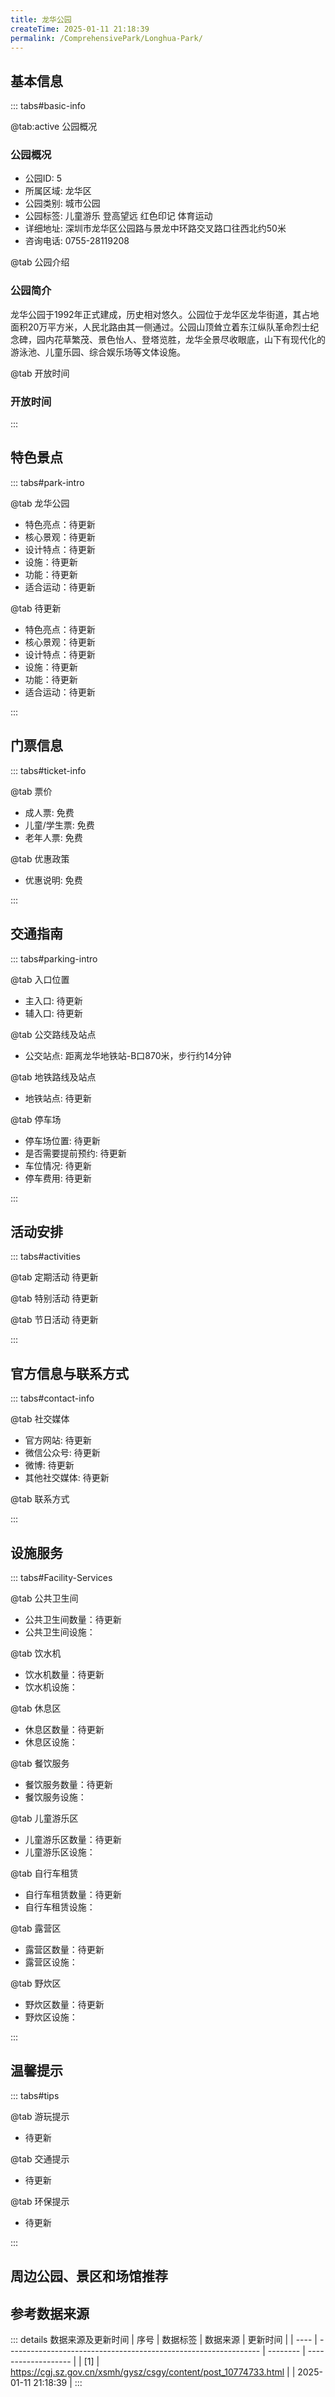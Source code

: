 ```yaml
---
title: 龙华公园
createTime: 2025-01-11 21:18:39
permalink: /ComprehensivePark/Longhua-Park/
---
```



<script setup>
import ImageSwiper from '/.vuepress/theme/components/ImageSwiper.vue'
// 轮播图数据
const swiperItems = [
    {
      link: 'https://cgj.sz.gov.cn/img/4/4005/4005731/10774733.jpg',
      title: '龙华公园',
      description: '龙华公园于1992年正式建成，历史相对悠久。公园位于龙华区龙华街道，其占地面积20万平方米，人民北路由其一侧通过。公园山顶耸立着东江纵队革命烈士纪念碑，园内花草繁茂、景色怡人、登塔览胜，龙华全景尽收眼...',
      author: '深圳政府在线',
      date: '2025/01/11'
      },
  {
      link: 'https://cgj.sz.gov.cn/img/4/4005/4005731/10774733.jpg',
      title: '龙华公园',
      description: '龙华公园于1992年正式建成，历史相对悠久。公园位于龙华区龙华街道，其占地面积20万平方米，人民北路由其一侧通过。公园山顶耸立着东江纵队革命烈士纪念碑，园内花草繁茂、景色怡人、登塔览胜，龙华全景尽收眼...',
      author: '深圳政府在线',
      date: '2025/01/11'
      }
]
// 配置项
const swiperConfig = {
  height: 500,
  showInfo: true
}
</script>
<!-- 轮播图组件 -->
<ImageSwiper :items="swiperItems" :config="swiperConfig" />



## 基本信息

::: tabs#basic-info

@tab:active 公园概况
### 公园概况
- 公园ID: 5
- 所属区域: 龙华区
- 公园类别: 城市公园
- 公园标签: 儿童游乐 登高望远 红色印记 体育运动
- 详细地址: 深圳市龙华区公园路与景龙中环路交叉路口往西北约50米
- 咨询电话: 0755-28119208

@tab 公园介绍
### 公园简介
龙华公园于1992年正式建成，历史相对悠久。公园位于龙华区龙华街道，其占地面积20万平方米，人民北路由其一侧通过。公园山顶耸立着东江纵队革命烈士纪念碑，园内花草繁茂、景色怡人、登塔览胜，龙华全景尽收眼底，山下有现代化的游泳池、儿童乐园、综合娱乐场等文体设施。

@tab 开放时间
### 开放时间


:::

## 特色景点

::: tabs#park-intro

@tab 龙华公园
<ImageCard
image="https://cgj.sz.gov.cn/images/index20230710_1.png"
    title="龙华公园"
    description="改造后的龙华公园分为龙廊、劳务工百米视窗、儿童游乐区、门球场、器材健身区等多个主题景区和服务休闲区，整体加突出文化、休闲、娱乐等功能和园林特色。"
    date=""
    author="深圳政府在线"
/>


- 特色亮点：待更新
- 核心景观：待更新
- 设计特点：待更新
- 设施：待更新
- 功能：待更新
- 适合运动：待更新

@tab 待更新
<ImageCard
image="https://cgj.sz.gov.cn/images/index20230710_1.png"
    title="龙华公园"
    description="改造后的龙华公园分为龙廊、劳务工百米视窗、儿童游乐区、门球场、器材健身区等多个主题景区和服务休闲区，整体加突出文化、休闲、娱乐等功能和园林特色。"
    date=""
    author="深圳政府在线"
/>


- 特色亮点：待更新
- 核心景观：待更新
- 设计特点：待更新
- 设施：待更新
- 功能：待更新
- 适合运动：待更新

:::

## 门票信息

::: tabs#ticket-info

@tab 票价
- 成人票: 免费
- 儿童/学生票: 免费
- 老年人票: 免费

@tab 优惠政策
- 优惠说明: 免费

:::

## 交通指南

::: tabs#parking-intro

@tab 入口位置
- 主入口: 待更新
- 辅入口: 待更新

@tab 公交路线及站点
- 公交站点: 距离龙华地铁站-B口870米，步行约14分钟

@tab 地铁路线及站点
- 地铁站点: 待更新

@tab 停车场
- 停车场位置: 待更新
- 是否需要提前预约: 待更新
- 车位情况: 待更新
- 停车费用: 待更新

:::

## 活动安排

::: tabs#activities

@tab 定期活动
待更新

@tab 特别活动
待更新

@tab 节日活动
待更新

:::

## 官方信息与联系方式

::: tabs#contact-info

@tab 社交媒体
- 官方网站: 待更新
- 微信公众号: 待更新
- 微博: 待更新
- 其他社交媒体: 待更新

@tab 联系方式

:::

## 设施服务

::: tabs#Facility-Services

@tab 公共卫生间
- 公共卫生间数量：待更新
- 公共卫生间设施：

@tab 饮水机
- 饮水机数量：待更新
- 饮水机设施：

@tab 休息区
- 休息区数量：待更新
- 休息区设施：

@tab 餐饮服务
- 餐饮服务数量：待更新
- 餐饮服务设施：

@tab 儿童游乐区
- 儿童游乐区数量：待更新
- 儿童游乐区设施：

@tab 自行车租赁
- 自行车租赁数量：待更新
- 自行车租赁设施：

@tab 露营区
- 露营区数量：待更新
- 露营区设施：

@tab 野炊区
- 野炊区数量：待更新
- 野炊区设施：

:::

## 温馨提示

::: tabs#tips

@tab 游玩提示
- 待更新

@tab 交通提示
- 待更新

@tab 环保提示
- 待更新

:::

## 周边公园、景区和场馆推荐

<CardGrid>
  <ImageCard
        image="https://cgj.sz.gov.cn/img/4/4005/4005732/10774734.jpg"
        title="龙华绿廊公园"
        description="绿廊（二期）公园位于地铁红山站及深圳北站之间，北起民旺路，沿民繁路、民塘路至留仙大道，覆盖北站CBD商务区及高端住宅区，衔接8个绿地公园，占地面积5.7万平方米，超前延伸市级美术馆与图书馆设施的文化艺术空间，建设有人文特色长廊、绿色生态长廊，长达3公里的北站商务中心绿谷核心区。"
        href="/ComprehensivePark/Longhua Green Corridor Park"
        author="待更新"
        date="2025/01/02"
      />
      <ImageCard
        image="https://cgj.sz.gov.cn/img/4/4005/4005732/10774734.jpg"
        title="龙华绿廊公园"
        description="绿廊（二期）公园位于地铁红山站及深圳北站之间，北起民旺路，沿民繁路、民塘路至留仙大道，覆盖北站CBD商务区及高端住宅区，衔接8个绿地公园，占地面积5.7万平方米，超前延伸市级美术馆与图书馆设施的文化艺术空间，建设有人文特色长廊、绿色生态长廊，长达3公里的北站商务中心绿谷核心区。"
        href="/ComprehensivePark/Longhua Green Corridor Park"
        author="待更新"
        date="2025/01/02"
      />
    </CardGrid>


## 参考数据来源

::: details 数据来源及更新时间
| 序号 | 数据标签                                                        | 数据来源 | 更新时间            |
| ---- | --------------------------------------------------------------- | -------- | ------------------- |
| [1]  | https://cgj.sz.gov.cn/xsmh/gysz/csgy/content/post_10774733.html |          | 2025-01-11 21:18:39 |
:::

